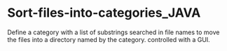 # Sort-files-into-categories_JAVA
Define a category with a list of substrings searched in file names to move the files into a directory named by the category. controlled with a GUI.
